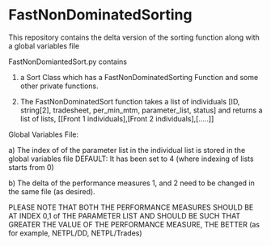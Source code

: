 # FastNonDominatedSorting
This repository contains the delta version of the sorting function along with a global variables file

FastNonDomiantedSort.py contains 
1) a Sort Class which has a FastNonDominatedSorting Function and some other private functions.

2) The FastNonDominatedSort function takes a list of individuals [ID, string[2], tradesheet, per_min_mtm, parameter_list, status] and returns a list of lists, [[Front 1 individuals],[Front 2 individuals],[.....]]

Global Variables File:

a) The index of of the parameter list in the individual list is stored in the global variables file
DEFAULT: It has been set to 4 (where indexing of lists starts from 0)

b) The delta of the performance measures 1, and 2 need to be changed in the same file (as desired).

PLEASE NOTE THAT BOTH THE PERFORMANCE MEASURES SHOULD BE AT INDEX 0,1 of THE PARAMETER LIST AND SHOULD BE SUCH THAT
GREATER THE VALUE OF THE PERFORMANCE MEASURE, THE BETTER (as for example, NETPL/DD, NETPL/Trades)
